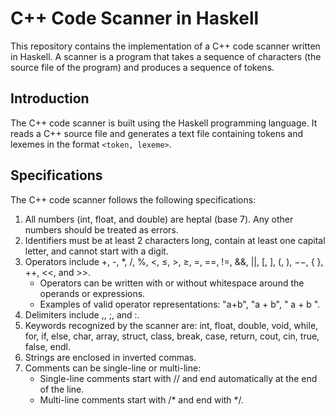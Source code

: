 # C++ Code Scanner in Haskell

This repository contains the implementation of a C++ code scanner written in Haskell. A scanner is a program that takes a sequence of characters (the source file of the program) and produces a sequence of tokens.

## Introduction

The C++ code scanner is built using the Haskell programming language. It reads a C++ source file and generates a text file containing tokens and lexemes in the format `<token, lexeme>`.

## Specifications

The C++ code scanner follows the following specifications:

1. All numbers (int, float, and double) are heptal (base 7). Any other numbers should be treated as errors.
2. Identifiers must be at least 2 characters long, contain at least one capital letter, and cannot start with a digit.
3. Operators include +, -, *, /, %, <, ≤, >, ≥, =, ==, !=, &&, ||, [, ], (, ), −−, { }, ++, <<, and >>.
   - Operators can be written with or without whitespace around the operands or expressions.
   - Examples of valid operator representations: "a+b", "a + b", " a + b ".
4. Delimiters include ,, ;, and :.
5. Keywords recognized by the scanner are:
   int, float, double, void, while, for, if, else, char, array, struct, class, break, case, return, cout, cin, true, false, endl.
6. Strings are enclosed in inverted commas.
7. Comments can be single-line or multi-line:
   - Single-line comments start with // and end automatically at the end of the line.
   - Multi-line comments start with /* and end with */.

